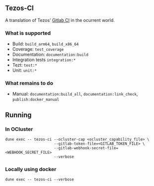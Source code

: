 ## Tezos-CI

A translation of Tezos' [Gitlab CI](https://gitlab.com/tezos/tezos/-/tree/master/.gitlab/ci) in the ocurrent world.

### What is supported

* Build: `build_arm64`, `build_x86_64`
* Coverage: `test_coverage`
* Documentation: `documentation:build`
* Integration tests `integration:*`
* Tezt: `test:*`
* Unit: `unit:*`

### What remains to do

* Manual: `documentation:build_all`, `documentation:link_check`, `publish:docker_manual`

## Running

### In OCluster

```
dune exec -- tezos-ci --ocluster-cap <ocluster_capability_file> \
                      --gitlab-token-file=<GITLAB_TOKEN_FILE> \
                      --gitlab-webhook-secret-file=<WEBHOOK_SECRET_FILE>
                      --verbose
```

### Locally using docker

```
dune exec -- tezos-ci --verbose
```
